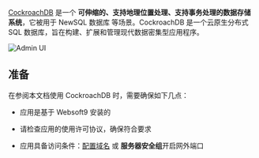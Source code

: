 [CockroachDB](https://www.cockroachlabs.com/) 是一个 **可伸缩的、支持地理位置处理、支持事务处理的数据存储系统**，它被用于 NewSQL 数据库  等场景。CockroachDB 是一个云原生分布式 SQL 数据库，旨在构建、扩展和管理现代数据密集型应用程序。


![Admin UI](https://libs.websoft9.com/Websoft9/DocsPicture/zh/cockroachdb/cockroachdb-gui-websoft9.png)


## 准备

在参阅本文档使用 CockroachDB 时，需要确保如下几点：

- 应用是基于 Websoft9 安装的

- 请检查应用的使用许可协议，确保符合要求

- 应用具备访问条件：[配置域名](./domain-set) 或 **服务器安全组**开启网外端口